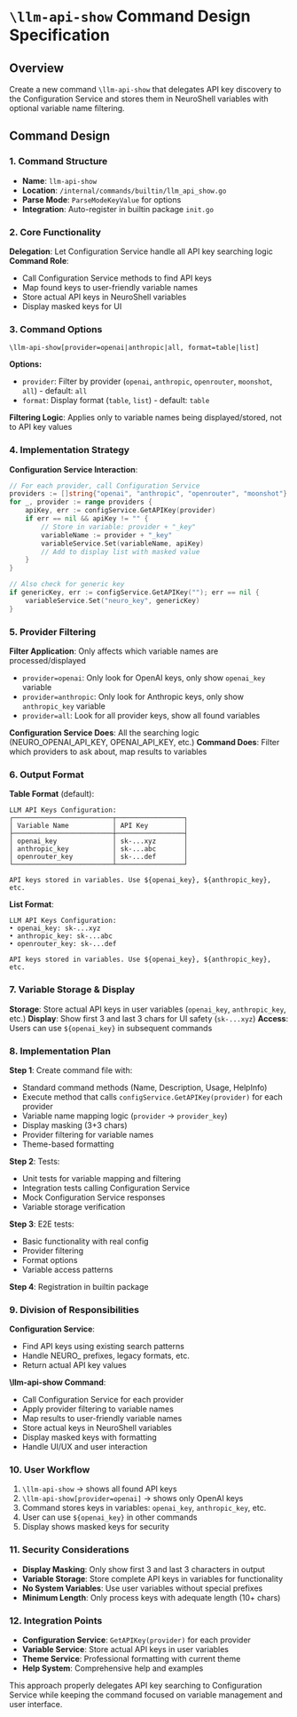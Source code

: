 # `\llm-api-show` Command Design Specification

## Overview
Create a new command `\llm-api-show` that delegates API key discovery to the Configuration Service and stores them in NeuroShell variables with optional variable name filtering.

## Command Design

### 1. Command Structure
- **Name**: `llm-api-show` 
- **Location**: `/internal/commands/builtin/llm_api_show.go`
- **Parse Mode**: `ParseModeKeyValue` for options
- **Integration**: Auto-register in builtin package `init.go`

### 2. Core Functionality
**Delegation**: Let Configuration Service handle all API key searching logic
**Command Role**: 
- Call Configuration Service methods to find API keys
- Map found keys to user-friendly variable names
- Store actual API keys in NeuroShell variables
- Display masked keys for UI

### 3. Command Options
```
\llm-api-show[provider=openai|anthropic|all, format=table|list]
```

**Options:**
- `provider`: Filter by provider (`openai`, `anthropic`, `openrouter`, `moonshot`, `all`) - default: `all`
- `format`: Display format (`table`, `list`) - default: `table`

**Filtering Logic**: Applies only to variable names being displayed/stored, not to API key values

### 4. Implementation Strategy

**Configuration Service Interaction**:
```go
// For each provider, call Configuration Service
providers := []string{"openai", "anthropic", "openrouter", "moonshot"}
for _, provider := range providers {
    apiKey, err := configService.GetAPIKey(provider)
    if err == nil && apiKey != "" {
        // Store in variable: provider + "_key"
        variableName := provider + "_key"
        variableService.Set(variableName, apiKey)
        // Add to display list with masked value
    }
}

// Also check for generic key
if genericKey, err := configService.GetAPIKey(""); err == nil {
    variableService.Set("neuro_key", genericKey)
}
```

### 5. Provider Filtering
**Filter Application**: Only affects which variable names are processed/displayed
- `provider=openai`: Only look for OpenAI keys, only show `openai_key` variable
- `provider=anthropic`: Only look for Anthropic keys, only show `anthropic_key` variable  
- `provider=all`: Look for all provider keys, show all found variables

**Configuration Service Does**: All the searching logic (NEURO_OPENAI_API_KEY, OPENAI_API_KEY, etc.)
**Command Does**: Filter which providers to ask about, map results to variables

### 6. Output Format

**Table Format** (default):
```
LLM API Keys Configuration:
┌─────────────────────────┬─────────────────┐
│ Variable Name           │ API Key         │
├─────────────────────────┼─────────────────┤
│ openai_key              │ sk-...xyz       │
│ anthropic_key           │ sk-...abc       │
│ openrouter_key          │ sk-...def       │
└─────────────────────────┴─────────────────┘

API keys stored in variables. Use ${openai_key}, ${anthropic_key}, etc.
```

**List Format**:
```
LLM API Keys Configuration:
• openai_key: sk-...xyz
• anthropic_key: sk-...abc  
• openrouter_key: sk-...def

API keys stored in variables. Use ${openai_key}, ${anthropic_key}, etc.
```

### 7. Variable Storage & Display
**Storage**: Store actual API keys in user variables (`openai_key`, `anthropic_key`, etc.)
**Display**: Show first 3 and last 3 chars for UI safety (`sk-...xyz`)
**Access**: Users can use `${openai_key}` in subsequent commands

### 8. Implementation Plan

**Step 1**: Create command file with:
- Standard command methods (Name, Description, Usage, HelpInfo)
- Execute method that calls `configService.GetAPIKey(provider)` for each provider
- Variable name mapping logic (`provider` → `provider_key`)
- Display masking (3+3 chars)
- Provider filtering for variable names
- Theme-based formatting

**Step 2**: Tests:
- Unit tests for variable mapping and filtering
- Integration tests calling Configuration Service
- Mock Configuration Service responses
- Variable storage verification

**Step 3**: E2E tests:
- Basic functionality with real config
- Provider filtering
- Format options
- Variable access patterns

**Step 4**: Registration in builtin package

### 9. Division of Responsibilities

**Configuration Service**:
- Find API keys using existing search patterns
- Handle NEURO_ prefixes, legacy formats, etc.
- Return actual API key values

**\llm-api-show Command**:
- Call Configuration Service for each provider
- Apply provider filtering to variable names
- Map results to user-friendly variable names  
- Store actual keys in NeuroShell variables
- Display masked keys with formatting
- Handle UI/UX and user interaction

### 10. User Workflow
1. `\llm-api-show` → shows all found API keys
2. `\llm-api-show[provider=openai]` → shows only OpenAI keys
3. Command stores keys in variables: `openai_key`, `anthropic_key`, etc.
4. User can use `${openai_key}` in other commands
5. Display shows masked keys for security

### 11. Security Considerations
- **Display Masking**: Only show first 3 and last 3 characters in output
- **Variable Storage**: Store complete API keys in variables for functionality
- **No System Variables**: Use user variables without special prefixes
- **Minimum Length**: Only process keys with adequate length (10+ chars)

### 12. Integration Points
- **Configuration Service**: `GetAPIKey(provider)` for each provider
- **Variable Service**: Store actual API keys in user variables
- **Theme Service**: Professional formatting with current theme  
- **Help System**: Comprehensive help and examples

This approach properly delegates API key searching to Configuration Service while keeping the command focused on variable management and user interface.